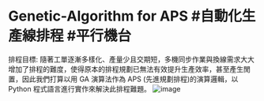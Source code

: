 # Genetic-Algorithm for APS #自動化生產線排程 #平行機台
排程目標: 
隨著工單逐漸多樣化、產量少且交期短，多機同步作業與換線需求大大增加了排程的難度，使得原本的排程規劃已無法有效提升生產效率，甚至產生閒置，因此我們打算以用 GA 演算法作為 APS (先進規劃排程)的演算邏輯，以 Python 程式語言進行實作來解決此排程難題。
![image](https://user-images.githubusercontent.com/68886395/158193978-0402b276-8bfe-423b-9c65-15ba9304b01a.png)



